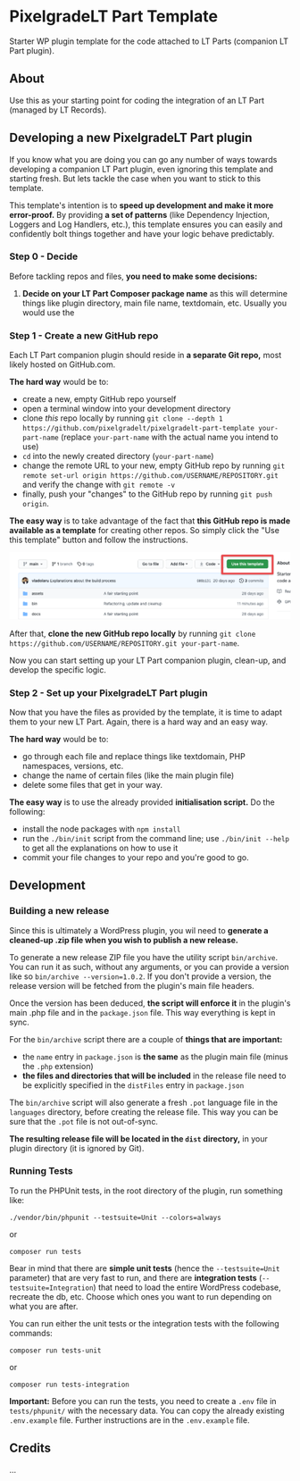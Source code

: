 # PixelgradeLT Part Template

Starter WP plugin template for the code attached to LT Parts (companion LT Part plugin).

## About

Use this as your starting point for coding the integration of an LT Part (managed by LT Records).

## Developing a new PixelgradeLT Part plugin

If you know what you are doing you can go any number of ways towards developing a companion LT Part plugin, even ignoring this template and starting fresh. But lets tackle the case when you want to stick to this template.

This template's intention is to **speed up development and make it more error-proof.** By providing **a set of patterns** (like Dependency Injection, Loggers and Log Handlers, etc.), this template ensures you can easily and confidently bolt things together and have your logic behave predictably.

### Step 0 - Decide

Before tackling repos and files, **you need to make some decisions:**
1. **Decide on your LT Part Composer package name** as this will determine things like plugin directory, main file name, textdomain, etc. Usually you would use the



### Step 1 - Create a new GitHub repo

Each LT Part companion plugin should reside in **a separate Git repo,** most likely hosted on GitHub.com. 

**The hard way** would be to:
- create a new, empty GitHub repo yourself
- open a terminal window into your development directory
- clone _this_ repo locally by running `git clone --depth 1 https://github.com/pixelgradelt/pixelgradelt-part-template your-part-name` (replace `your-part-name` with the actual name you intend to use)
- `cd` into the newly created directory (`your-part-name`)
- change the remote URL to your new, empty GitHub repo by running `git remote set-url origin https://github.com/USERNAME/REPOSITORY.git` and verify the change with `git remote -v`
- finally, push your "changes" to the GitHub repo by running `git push origin`.

**The easy way** is to take advantage of the fact that **this GitHub repo is made available as a template** for creating other repos. So simply click the "Use this template" button and follow the instructions.

![Use this repo as a template for a new GitHub repo](docs/images/use-as-template.png)

After that, **clone the new GitHub repo locally** by running `git clone https://github.com/USERNAME/REPOSITORY.git your-part-name`.

Now you can start setting up your LT Part companion plugin, clean-up, and develop the specific logic.

### Step 2 - Set up your PixelgradeLT Part plugin

Now that you have the files as provided by the template, it is time to adapt them to your new LT Part. Again, there is a hard way and an easy way.

**The hard way** would be to:
- go through each file and replace things like textdomain, PHP namespaces, versions, etc.
- change the name of certain files (like the main plugin file)
- delete some files that get in your way.

**The easy way** is to use the already provided **initialisation script.** Do the following:
- install the node packages with `npm install`
- run the `./bin/init` script from the command line; use `./bin/init --help` to get all the explanations on how to use it
- commit your file changes to your repo and you're good to go.

### 


## Development

### Building a new release

Since this is ultimately a WordPress plugin, you wil need to **generate a cleaned-up .zip file when you wish to publish a new release.**

To generate a new release ZIP file you have the utility script `bin/archive`. You can run it as such, without any arguments, or you can provide a version like so `bin/archive --version=1.0.2`. If you don't provide a version, the release version will be fetched from the plugin's main file headers.

Once the version has been deduced, **the script will enforce it** in the plugin's main .php file and in the `package.json` file. This way everything is kept in sync.

For the `bin/archive` script there are a couple of **things that are important:**
* the `name` entry in `package.json` is **the same** as the plugin main file (minus the `.php` extension)
* **the files and directories that will be included** in the release file need to be explicitly specified in the `distFiles` entry in `package.json`

The `bin/archive` script will also generate a fresh `.pot` language file in the `languages` directory, before creating the release file. This way you can be sure that the `.pot` file is not out-of-sync.

**The resulting release file will be located in the `dist` directory,** in your plugin directory (it is ignored by Git).

### Running Tests

To run the PHPUnit tests, in the root directory of the plugin, run something like:

```
./vendor/bin/phpunit --testsuite=Unit --colors=always
```
or
```
composer run tests
```

Bear in mind that there are **simple unit tests** (hence the `--testsuite=Unit` parameter) that are very fast to run, and there are **integration tests** (`--testsuite=Integration`) that need to load the entire WordPress codebase, recreate the db, etc. Choose which ones you want to run depending on what you are after.

You can run either the unit tests or the integration tests with the following commands:

```
composer run tests-unit
```
or
```
composer run tests-integration
```

**Important:** Before you can run the tests, you need to create a `.env` file in `tests/phpunit/` with the necessary data. You can copy the already existing `.env.example` file. Further instructions are in the `.env.example` file.

## Credits

...
